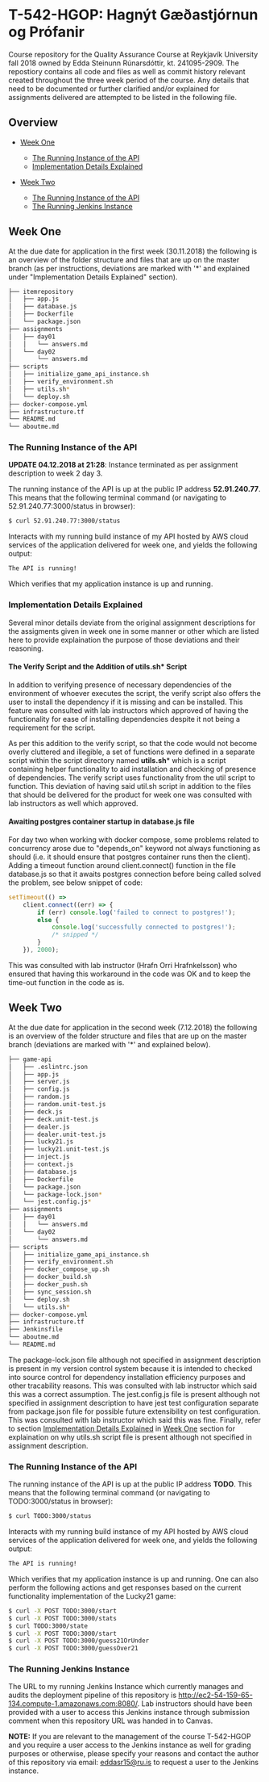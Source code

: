 # T-542-HGOP: Hagnýt Gæðastjórnun og Prófanir
Course repository for the Quality Assurance Course at Reykjavík University fall 2018 owned by Edda Steinunn Rúnarsdóttir, kt. 241095-2909. The repostiory contains all code and files as well as commit history relevant created throughout the three week period of the course. Any details that need to be documented or further clarified and/or explained for assignments delivered are attempted to be listed in the following file. 

## Overview
- [Week One](#w1)
  * [The Running Instance of the API](#w1-running-instance)
  * [Implementation Details Explained](#w1-implementation-details)
  
- [Week Two](#w2)
  * [The Running Instance of the API](#w2-running-instance)
  * [The Running Jenkins Instance](#w2-jenkins-instance)

<a name="w1"></a>
## Week One
At the due date for application in the first week (30.11.2018) the following is an overview of the folder structure and files that are up on the master branch (as per instructions, deviations are marked with '*' and explained under "Implementation Details Explained" section).

```bash
├── itemrepository
│   ├── app.js
│   ├── database.js
│   ├── Dockerfile
│   └── package.json
├── assignments
│   ├── day01
│   │   └── answers.md
│   └── day02
│       └── answers.md
├── scripts
│   ├── initialize_game_api_instance.sh
│   ├── verify_environment.sh
│   ├── utils.sh*
│   └── deploy.sh
├── docker-compose.yml
├── infrastructure.tf
└── README.md
└── aboutme.md
```
<a name="w1-running-instance"></a>
### The Running Instance of the API

**UPDATE 04.12.2018 at 21:28**: Instance terminated as per assignment description to week 2 day 3.

The running instance of the API is up at the public IP address **52.91.240.77**. This means that the following terminal command (or navigating to 52.91.240.77:3000/status in browser):
```bash
$ curl 52.91.240.77:3000/status
```
Interacts with my running build instance of my API hosted by AWS cloud services of the application delivered for week one, and yields the following output:

```bash
The API is running!
```
Which verifies that my application instance is up and running.

<a name="w1-implementation-details"></a>
### Implementation Details Explained
Several minor details deviate from the original assignment descriptions for the assigments given in week one in some manner or other which are listed here to provide explaination the purpose of those deviations and their reasoning.

#### The Verify Script and the Addition of utils.sh* Script

In addition to verifying presence of necessary dependencies of the environment of whoever executes the script, the verify script also offers the user to install the dependency if it is missing and can be installed. This feature was consulted with lab instructors which approved of having the functionality for ease of installing dependencies despite it not being a requirement for the script.

As per this addition to the verify script, so that the code would not become overly cluttered and illegible, a set of functions were defined in a separate script within the script directory named **utils.sh*** which is a script containing helper functionality to aid installation and checking of presence of dependencies. The verify script uses functionality from the util script to function. This deviation of having said util.sh script in addition to the files that should be delivered for the product for week one was consulted with lab instructors as well which approved.

#### Awaiting postgres container startup in database.js file
For day two when working with docker compose, some problems related to concurrency arose due to "depends_on" keyword not always functioning as should (i.e. it should ensure that postgres container runs then the client). Adding a timeout function around client.connect() function in the file database.js so that it awaits postgres connection before being called solved the problem, see below snippet of code:

```javascript
setTimeout(() =>
    client.connect((err) => {
        if (err) console.log('failed to connect to postgres!');
        else {
            console.log('successfully connected to postgres!');
            /* snipped */
        }
    }), 2000);
```

 This was consulted with lab instructor (Hrafn Orri Hrafnkelsson) who ensured that having this workaround in the code was OK and to keep the time-out function in the code as is.

<a name="w2"></a>
## Week Two
At the due date for application in the second week (7.12.2018) the following is an overview of the folder structure and files that are up on the master branch (deviations are marked with '*' and explained below).

```bash
├── game-api
│   ├── .eslintrc.json
│   ├── app.js
│   ├── server.js
│   ├── config.js
│   ├── random.js
│   ├── random.unit-test.js
│   ├── deck.js
│   ├── deck.unit-test.js
│   ├── dealer.js
│   ├── dealer.unit-test.js
│   ├── lucky21.js
│   ├── lucky21.unit-test.js
│   ├── inject.js
│   ├── context.js
│   ├── database.js
│   ├── Dockerfile
│   └── package.json
│   └── package-lock.json*
│   └── jest.config.js*
├── assignments
│   ├── day01
│   │   └── answers.md
│   └── day02
│       └── answers.md
├── scripts
│   ├── initialize_game_api_instance.sh
│   ├── verify_environment.sh
│   ├── docker_compose_up.sh
│   ├── docker_build.sh
│   ├── docker_push.sh
│   ├── sync_session.sh
│   └── deploy.sh
│   └── utils.sh*
├── docker-compose.yml
├── infrastructure.tf
├── Jenkinsfile
└── aboutme.md
└── README.md
```

The package-lock.json file although not specified in assignment description is present in my version control system because it is intended to checked into source control for dependency installation efficiency purposes and other tracability reasons. This was consulted with lab instructor which said this was a correct assumption. The jest.config.js file is present although not specified in assignment description to have jest test configuration separate from package.json file for possible future extensibility on test configuration.  This was consulted with lab instructor which said this was fine. Finally, refer to section [Implementation Details Explained](#w1-implementation-details) in [Week One](#w1) section for explaination on why utils.sh script file is present although not specified in assignment description.

<a name="w2-running-instance"></a>
### The Running Instance of the API

The running instance of the API is up at the public IP address **TODO**. This means that the following terminal command (or navigating to TODO:3000/status in browser):
```bash
$ curl TODO:3000/status
```
Interacts with my running build instance of my API hosted by AWS cloud services of the application delivered for week one, and yields the following output:

```bash
The API is running!
```
Which verifies that my application instance is up and running. One can also perform the following actions and get responses based on the current functionality implementation of the Lucky21 game:

```bash
$ curl -X POST TODO:3000/start
$ curl -X POST TODO:3000/stats
$ curl TODO:3000/state
$ curl -X POST TODO:3000/start
$ curl -X POST TODO:3000/guess21OrUnder
$ curl -X POST TODO:3000/guessOver21
```

<a name="w2-jenkins-instance"></a>
### The Running Jenkins Instance
The URL to my running Jenkins Instance which currently manages and audits the deployment pipeline of this repository is http://ec2-54-159-65-134.compute-1.amazonaws.com:8080/. Lab instructors should have been provided with a user to access this Jenkins instance through submission comment when this repository URL was handed in to Canvas.

**NOTE:** If you are relevant to the management of the course T-542-HGOP and you require a user access to the Jenkins instance as well for grading purposes or otherwise, please specify your reasons and contact the author of this repository via email: eddasr15@ru.is to request a user to the Jenkins instance.
